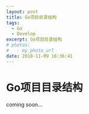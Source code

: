 ```yaml
---
layout: post
title: Go项目目录结构
tags:
  - Go
  - Develop
excerpt: Go项目目录结构
# photos:
#   - my_photo_url
date: 2018-11-09 16:36:41
---
```


# Go项目目录结构

coming soon...